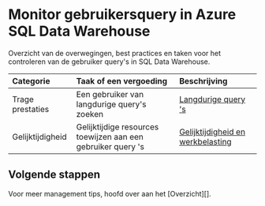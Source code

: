 <properties
   pageTitle="Controleren gebruiker query's in Azure SQL Data Warehouse | Microsoft Azure"
   description="Overzicht van de overwegingen, best practices en taken voor het controleren van vragen van gebruikers in Azure SQL Data Warehouse"
   services="sql-data-warehouse"
   documentationCenter="NA"
   authors="jrowlandjones"
   manager="barbkess"
   editor=""/>

<tags
   ms.service="sql-data-warehouse"
   ms.devlang="NA"
   ms.topic="article"
   ms.tgt_pltfrm="NA"
   ms.workload="data-services"
   ms.date="08/17/2016"
   ms.author="jrj;barbkess;sonyama"/>

# <a name="monitor-user-queries-in-azure-sql-data-warehouse"></a>Monitor gebruikersquery in Azure SQL Data Warehouse

Overzicht van de overwegingen, best practices en taken voor het controleren van de gebruiker query's in SQL Data Warehouse.



| Categorie                | Taak of een vergoeding                           | Beschrijving  |
| :-----------------------| :---------------------------------------------- | :----------- |
| Trage prestaties        | Een gebruiker van langdurige query's zoeken                  | [Langdurige query 's][] |
| Gelijktijdigheid             | Gelijktijdige resources toewijzen aan een gebruiker query 's     | [Gelijktijdigheid en werkbelasting][] |






## <a name="next-steps"></a>Volgende stappen

Voor meer management tips, hoofd over aan het [Overzicht][].

<!--Image references-->

<!--Article references-->
[Langdurige query 's]: sql-data-warehouse-manage-monitor.md
[Gelijktijdigheid en werkbelasting]: sql-data-warehouse-develop-concurrency.md
[Beheer-overzicht]: sql-data-warehouse-overview-manage.md

<!--MSDN references-->


<!--Other Web references-->
